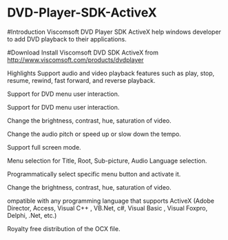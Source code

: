 # DVD-Player-SDK-ActiveX
#Introduction
Viscomsoft DVD Player SDK ActiveX help windows developer to add DVD playback to their applications.

#Download
Install Viscomsoft DVD SDK ActiveX from http://www.viscomsoft.com/products/dvdplayer

Highlights
Support  audio and video playback features such as play, stop, resume, rewind, fast forward, and reverse playback.

Support for DVD menu user interaction.

Support for DVD menu user interaction.

Change the brightness, contrast, hue, saturation of video.

Change the audio pitch or speed up or slow down the tempo.

Support full screen mode.

Menu selection for Title, Root, Sub-picture, Audio Language selection.

Programmatically select specific menu button and activate it.

Change the brightness, contrast, hue, saturation of video.

ompatible with any programming language that supports ActiveX (Adobe Director, Access, Visual C++ , VB.Net, c#, Visual Basic , Visual Foxpro, Delphi, .Net, etc.)

Royalty free distribution of the OCX file.

